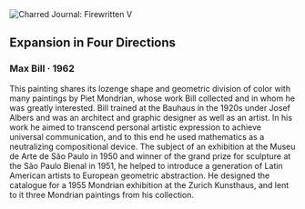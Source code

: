 <div class="artwork-of-the-day">
  <div class="container">
    <div class="img-wrapper">
      <img
        src="https://uploads3.wikiart.org/images/max-bill/expansion-in-four-directions-1962.jpg"
        alt="Charred Journal: Firewritten V" />
    </div>
    <div class="artwork-detail">
      <div class="artwork-origin"> 
        <h2 class="artwork-name">Expansion in Four Directions</h2>
        <h3 class="artist">
          Max Bill
                    ·  1962
        </h3>
      </div>
      <p class="description">
        <span class="artwork-description-text ng-binding" ng-bind-html="viewModel.ArtworkOfTheDay.Description | unsafe">This painting shares its lozenge shape and geometric division of color with many paintings by Piet Mondrian, whose work Bill collected and in whom he was greatly interested. Bill trained at the Bauhaus in the 1920s under Josef Albers and was an architect and graphic designer as well as an artist. In his work he aimed to transcend personal artistic expression to achieve universal communication, and to this end he used mathematics as a neutralizing compositional device. The subject of an exhibition at the Museu de Arte de São Paulo in 1950 and winner of the grand prize for sculpture at the São Paulo Bienal in 1951, he helped to introduce a generation of Latin American artists to European geometric abstraction. He designed the catalogue for a 1955 Mondrian exhibition at the Zurich Kunsthaus, and lent to it three Mondrian paintings from his collection.</span>
                        <div class="text-shadow-container" ng-show="showShadow" style=""></div>
      </p>
    </div>
  </div>

</div>
